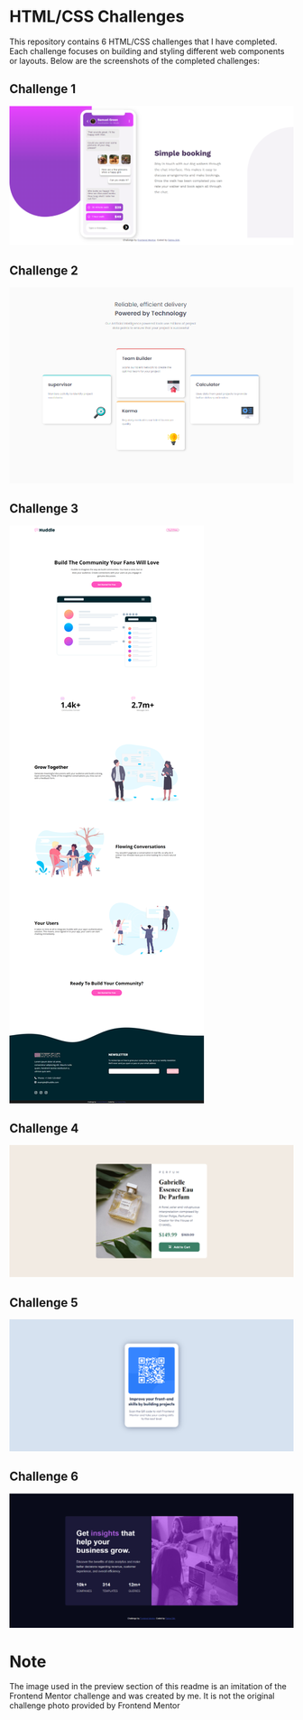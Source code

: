 # HTML/CSS Challenges 

This repository contains 6 HTML/CSS challenges that I have completed. Each challenge focuses on building and styling different web components or layouts. Below are the screenshots of the completed challenges:

## Challenge 1
![Challenge 1](zimages/challenge1.png)

## Challenge 2
![Challenge 2](zimages/challenge2.png)

## Challenge 3
![Challenge 3](zimages/challenge3.png)

## Challenge 4
![Challenge 4](zimages/challenge4.png)

## Challenge 5
![Challenge 5](zimages/challenge5.png)

## Challenge 6
![Challenge 6](zimages/challenge6.png)

# Note

The image used in the preview section of this readme is an imitation of the Frontend Mentor challenge and was created by me. It is not the original challenge photo provided by Frontend Mentor
